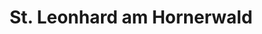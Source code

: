 ---
title: St. Leonhard am Hornerwald
url: /st-leonhard-am-hornerwald/
latitude: 48.597
longitude: 15.545
---